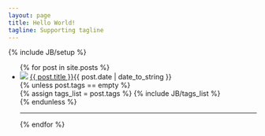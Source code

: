 ```yaml
---
layout: page
title: Hello World!
tagline: Supporting tagline
---
```

{% include JB/setup %}
<ul class="posts">
{% for post in site.posts %}
<li><img src="https://secure.gravatar.com/avatar/3b00ffdc531cc40c9f6dad3ab104b208?s=32&d=https://a248.e.akamai.net/assets.github.com%2Fimages%2Fgravatars%2Fgravatar-user-32.png" class="img-circle"> <a href="{{ BASE_PATH }}{{ post.url }}">{{ post.title }}</a><span>{{ post.date | date_to_string }}</span><div class="clearfix"></div>
{% unless post.tags == empty %}    
<div class="tag">
{% assign tags_list = post.tags %}
{% include JB/tags_list %}
</div><div class="clearfix"></div>	
{% endunless %}  
</li>
<hr>
{% endfor %}
</ul>



